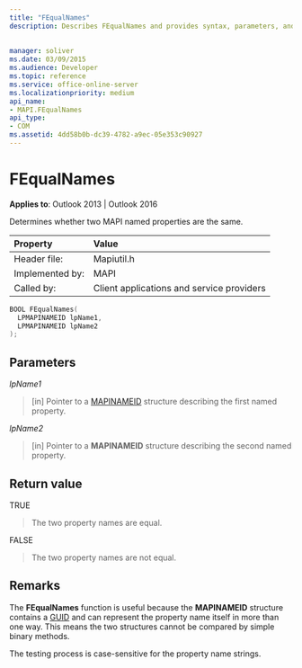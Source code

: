 ```yaml
---
title: "FEqualNames"
description: Describes FEqualNames and provides syntax, parameters, and return value.
 
 
manager: soliver
ms.date: 03/09/2015
ms.audience: Developer
ms.topic: reference
ms.service: office-online-server
ms.localizationpriority: medium
api_name:
- MAPI.FEqualNames
api_type:
- COM
ms.assetid: 4dd58b0b-dc39-4782-a9ec-05e353c90927
---
```


# FEqualNames

  
  
**Applies to**: Outlook 2013 | Outlook 2016 
  
Determines whether two MAPI named properties are the same. 
  
|Property |Value |
|:-----|:-----|
|Header file:  <br/> |Mapiutil.h  <br/> |
|Implemented by:  <br/> |MAPI  <br/> |
|Called by:  <br/> |Client applications and service providers  <br/> |
   
```cpp
BOOL FEqualNames(
  LPMAPINAMEID lpName1,
  LPMAPINAMEID lpName2
);
```

## Parameters

 _lpName1_
  
> [in] Pointer to a [MAPINAMEID](mapinameid.md) structure describing the first named property. 
    
 _lpName2_
  
> [in] Pointer to a **MAPINAMEID** structure describing the second named property. 
    
## Return value

TRUE 
  
> The two property names are equal. 
    
FALSE 
  
> The two property names are not equal.
    
## Remarks

The **FEqualNames** function is useful because the **MAPINAMEID** structure contains a [GUID](guid.md) and can represent the property name itself in more than one way. This means the two structures cannot be compared by simple binary methods. 
  
The testing process is case-sensitive for the property name strings. 
  

